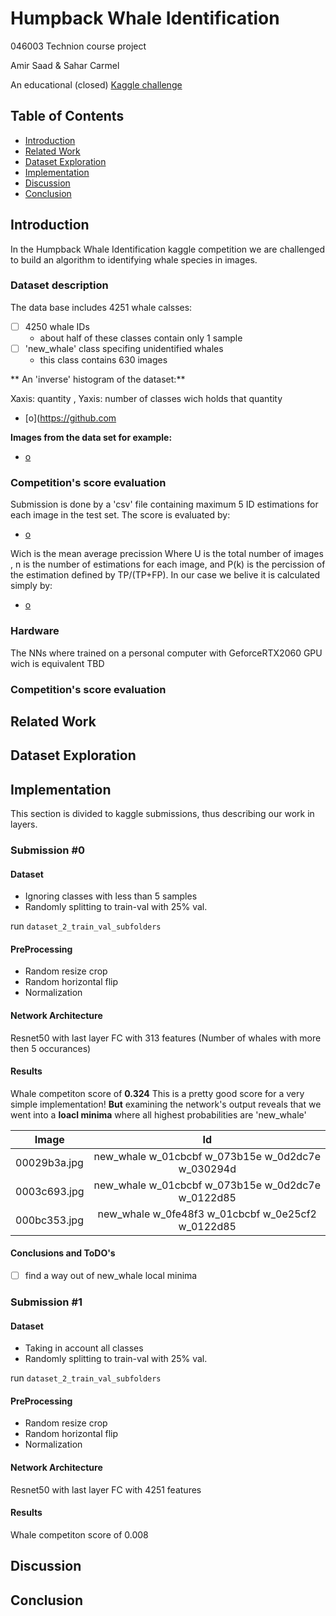 # Humpback Whale Identification
046003 Technion course project

Amir Saad & Sahar Carmel

An educational (closed) [Kaggle challenge](https://www.kaggle.com/c/whale-categorization-playground)

## Table of Contents
- [Introduction](#Introduction)
- [Related Work](#Related-Work)
- [Dataset Exploration](#Dataset-Exploration)
- [Implementation](#Implementation)
- [Discussion](#Discussion)
- [Conclusion](#Conclusion)

## Introduction
In the Humpback Whale Identification kaggle competition we are challenged to build an algorithm to identifying whale species in images.
### Dataset description
The data base includes 4251 whale calsses:
- [ ] 4250 whale IDs
	- about half of these classes contain only 1 sample
- [ ] 'new_whale' class specifing unidentified whales
	- this class contains 630 images

** An 'inverse' histogram of the dataset:**

Xaxis: quantity , Yaxis: number of classes wich holds that quantity
- [o](https://github.com

**Images from the data set for example:**

- [o](https://github.com)

### Competition's score evaluation
Submission is done by a 'csv' file containing maximum 5 ID estimations for each 
image in the test set. The score is evaluated by:

- [o](https://github)

Wich is the mean average precission 
Where U is the total number of images , n is the number of estimations for each image, and P(k) is the percission 
of the estimation defined by TP/(TP+FP). In our case we belive it is calculated simply by:

- [o](httpss://github)

### Hardware
The NNs where trained on a personal computer with GeforceRTX2060 GPU wich is equivalent TBD

### Competition's score evaluation

## Related Work
## Dataset Exploration
## Implementation
This section is divided to kaggle submissions, thus describing our work in layers.
### Submission #0
#### Dataset
* Ignoring classes with less than 5 samples
* Randomly splitting to train-val with 25% val.

run `dataset_2_train_val_subfolders`

#### PreProcessing
* Random resize crop
* Random horizontal flip
* Normalization


#### Network Architecture
Resnet50 with last layer FC with 313 features (Number of whales with more then 5 occurances)
#### Results
Whale competiton score of **0.324**
This is a pretty good score for a very simple implementation!
**But** examining the network's output reveals that we went into a **loacl minima** where all
highest probabilities are 'new_whale'

| Image         | Id            |
| ------------- |:-------------:|
| 00029b3a.jpg  | new_whale w_01cbcbf w_073b15e w_0d2dc7e w_030294d 	 |
| 0003c693.jpg  | new_whale w_01cbcbf w_073b15e w_0d2dc7e w_0122d85      |
| 000bc353.jpg  | new_whale w_0fe48f3 w_01cbcbf w_0e25cf2 w_0122d85      |


#### Conclusions and ToDO's
- [ ] find a way out of new_whale local minima
### Submission #1

#### Dataset
* Taking in account all classes
* Randomly splitting to train-val with 25% val.

run `dataset_2_train_val_subfolders`

#### PreProcessing
* Random resize crop
* Random horizontal flip
* Normalization


#### Network Architecture
Resnet50 with last layer FC with 4251 features 
#### Results
Whale competiton score of 0.008

## Discussion
## Conclusion
